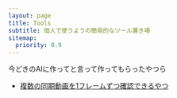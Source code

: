 ```yaml
---
layout: page
title: Tools
subtitle: 個人で使うようの簡易的なツール置き場
sitemap:
  priority: 0.9
---
```


今どきのAIに作ってと言って作ってもらったやつら

- [複数の同期動画を1フレームずつ確認できるやつ](https://s-ihara.github.io/tools/Framesync_movie_viewer/)